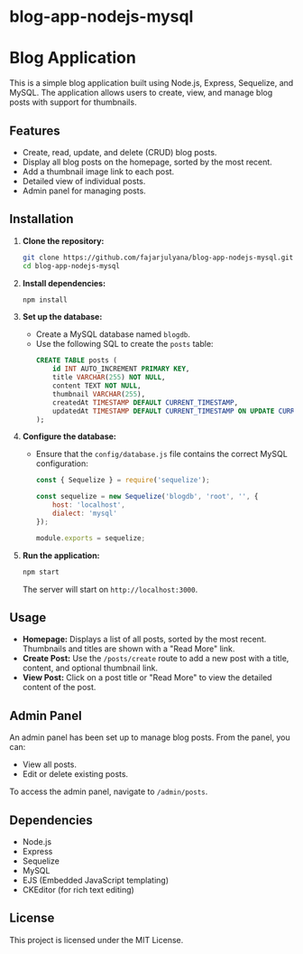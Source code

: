 # blog-app-nodejs-mysql
# Blog Application

This is a simple blog application built using Node.js, Express, Sequelize, and MySQL. The application allows users to create, view, and manage blog posts with support for thumbnails.

## Features

- Create, read, update, and delete (CRUD) blog posts.
- Display all blog posts on the homepage, sorted by the most recent.
- Add a thumbnail image link to each post.
- Detailed view of individual posts.
- Admin panel for managing posts.

## Installation

1. **Clone the repository:**
   ```bash
   git clone https://github.com/fajarjulyana/blog-app-nodejs-mysql.git
   cd blog-app-nodejs-mysql
   ```

2. **Install dependencies:**
   ```bash
   npm install
   ```

3. **Set up the database:**

   - Create a MySQL database named `blogdb`.
   - Use the following SQL to create the `posts` table:
     ```sql
     CREATE TABLE posts (
         id INT AUTO_INCREMENT PRIMARY KEY,
         title VARCHAR(255) NOT NULL,
         content TEXT NOT NULL,
         thumbnail VARCHAR(255),
         createdAt TIMESTAMP DEFAULT CURRENT_TIMESTAMP,
         updatedAt TIMESTAMP DEFAULT CURRENT_TIMESTAMP ON UPDATE CURRENT_TIMESTAMP
     );
     ```

4. **Configure the database:**

   - Ensure that the `config/database.js` file contains the correct MySQL configuration:
     ```javascript
     const { Sequelize } = require('sequelize');

     const sequelize = new Sequelize('blogdb', 'root', '', {
         host: 'localhost',
         dialect: 'mysql'
     });

     module.exports = sequelize;
     ```

5. **Run the application:**
   ```bash
   npm start
   ```

   The server will start on `http://localhost:3000`.

## Usage

- **Homepage:** Displays a list of all posts, sorted by the most recent. Thumbnails and titles are shown with a "Read More" link.
- **Create Post:** Use the `/posts/create` route to add a new post with a title, content, and optional thumbnail link.
- **View Post:** Click on a post title or "Read More" to view the detailed content of the post.

## Admin Panel

An admin panel has been set up to manage blog posts. From the panel, you can:

- View all posts.
- Edit or delete existing posts.

To access the admin panel, navigate to `/admin/posts`.

## Dependencies

- Node.js
- Express
- Sequelize
- MySQL
- EJS (Embedded JavaScript templating)
- CKEditor (for rich text editing)

## License

This project is licensed under the MIT License.
